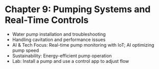 # Chapter 9: Pumping Systems and Real-Time Controls

- Water pump installation and troubleshooting
- Handling cavitation and performance issues
- AI & Tech Focus: Real-time pump monitoring with IoT; AI optimizing pump speed
- Sustainability: Energy-efficient pump operation
- Lab: Install a pump and use a control app to adjust flow
